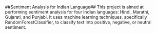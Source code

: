 ##Sentiment Analysis for Indian Language##
This project is aimed at performing sentiment analysis for four Indian languages: Hindi, Marathi, Gujarati, and Punjabi. 
It uses machine learning techniques, specifically RandomForestClassifier, to classify text into positive, negative, or neutral sentiment.

